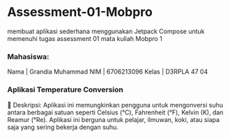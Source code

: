 # Assessment-01-Mobpro
membuat aplikasi sederhana menggunakan Jetpack Compose untuk memenuhi tugas assessment 01 mata kuliah Mobpro 1
### Mahasiswa:
Nama | Grandia Muhammad
NIM | 6706213096
Kelas | D3RPLA 47 04
### Aplikasi Temperature Conversion
:page_facing_up: Deskripsi:
Aplikasi ini memungkinkan pengguna untuk mengonversi suhu antara berbagai satuan seperti Celsius (°C), Fahrenheit (°F), Kelvin (K), dan Reamur (°Re). Aplikasi ini berguna untuk pelajar, ilmuwan, koki, atau siapa saja yang sering bekerja dengan suhu.
